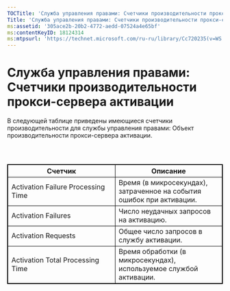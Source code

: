 ```yaml
---
TOCTitle: 'Служба управления правами: Счетчики производительности прокси-сервера активации'
Title: 'Служба управления правами: Счетчики производительности прокси-сервера активации'
ms:assetid: '305ace2b-20b2-4772-aedd-07524a4e65bf'
ms:contentKeyID: 18124314
ms:mtpsurl: 'https://technet.microsoft.com/ru-ru/library/Cc720235(v=WS.10)'
---
```


Служба управления правами: Счетчики производительности прокси-сервера активации
===============================================================================

В следующей таблице приведены имеющиеся счетчики производительности для службы управления правами: Объект производительности прокси-сервера активации.

###  

 
<table style="border:1px solid black;">
<colgroup>
<col width="50%" />
<col width="50%" />
</colgroup>
<thead>
<tr class="header">
<th style="border:1px solid black;" >Счетчик</th>
<th style="border:1px solid black;" >Описание</th>
</tr>
</thead>
<tbody>
<tr class="odd">
<td style="border:1px solid black;">Activation Failure Processing Time</td>
<td style="border:1px solid black;">Время (в микросекундах), затраченное на события ошибок при активации.</td>
</tr>
<tr class="even">
<td style="border:1px solid black;">Activation Failures</td>
<td style="border:1px solid black;">Число неудачных запросов на активацию.</td>
</tr>
<tr class="odd">
<td style="border:1px solid black;">Activation Requests</td>
<td style="border:1px solid black;">Общее число запросов в службу активации.</td>
</tr>
<tr class="even">
<td style="border:1px solid black;">Activation Total Processing Time</td>
<td style="border:1px solid black;">Время обработки (в микросекундах), используемое службой активации.</td>
</tr>
</tbody>
</table>
